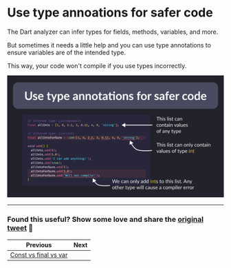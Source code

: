 # Use type annoations for safer code

The Dart analyzer can infer types for fields, methods, variables, and more.

But sometimes it needs a little help and you can use type annotations to ensure variables are of the intended type.

This way, your code won't compile if you use types incorrectly.

![](072.png)

---

### Found this useful? Show some love and share the [original tweet](https://twitter.com/biz84/status/1577928394762846208) 🙏

| Previous | Next |
| -------- | ---- |
| [Const vs final vs var](../0071-0071-const-vs-final-vs-var/index.md) | |